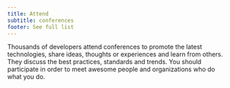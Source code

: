 ```yaml
---
title: Attend
subtitle: conferences
footer: See full list
---
```


Thousands of developers attend conferences to promote the latest technologies, share ideas, thoughts or experiences and learn from others. They discuss the best practices, standards and trends.
You should participate in order to meet awesome people and organizations who do what you do.